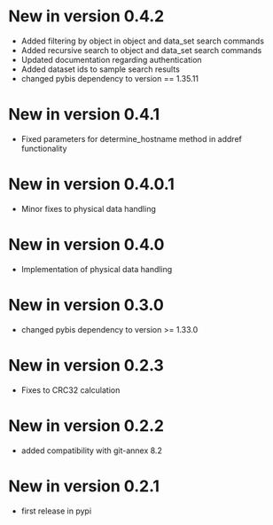 # New in version 0.4.2

* Added filtering by object in object and data_set search commands
* Added recursive search to object and data_set search commands
* Updated documentation regarding authentication
* Added dataset ids to sample search results
* changed pybis dependency to version == 1.35.11

# New in version 0.4.1

* Fixed parameters for determine_hostname method in addref functionality 

# New in version 0.4.0.1

* Minor fixes to physical data handling

# New in version 0.4.0

* Implementation of physical data handling

# New in version 0.3.0

* changed pybis dependency to version >= 1.33.0

# New in version 0.2.3

* Fixes to CRC32 calculation

# New in version 0.2.2

* added compatibility with git-annex 8.2

# New in version 0.2.1

* first release in pypi
